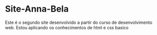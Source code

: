 # Site-Anna-Bela
Este é o segundo site desenvolvido a partir do curso de desenvolvimento web. Estou aplicando os conhecimentos de html e css basico
